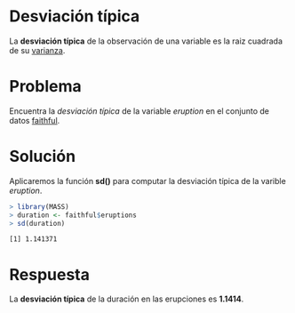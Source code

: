 
# Desviación típica

La __desviación típica__ de la observación de una variable es la raiz cuadrada de su [varianza](variance.md).

# Problema

Encuentra la _desviación típica_ de la variable _eruption_ en el conjunto de datos [faithful](../chapter2/README.md).

# Solución

Aplicaremos la función __sd()__ para computar la desviación típica de la varible _eruption_.


```r
> library(MASS)
> duration <- faithful$eruptions
> sd(duration)
```

```
[1] 1.141371
```

# Respuesta

La __desviación típica__ de la duración en las erupciones es __1.1414__.
